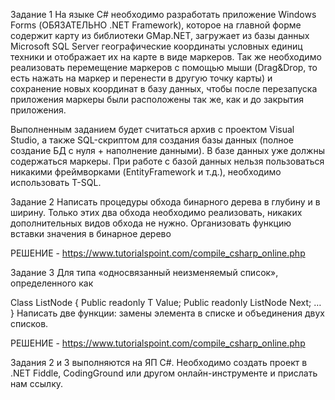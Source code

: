 Задание 1 
На языке C# необходимо разработать приложение Windows Forms (ОБЯЗАТЕЛЬНО .NET Framework), которое на главной форме содержит карту из библиотеки GMap.NET, загружает из базы данных Microsoft SQL Server географические координаты условных единиц техники и отображает их на карте в виде маркеров. Так же необходимо реализовать перемещение маркеров с помощью мыши (Drag&Drop, то есть нажать на маркер и перенести в другую точку карты) и сохранение новых координат в базу данных, чтобы после перезапуска приложения маркеры были расположены так же, как и до закрытия приложения.

Выполненным заданием будет считаться архив с проектом Visual Studio, а также SQL-скриптом для создания базы данных (полное создание БД с нуля + наполнение данными). В базе данных уже должны содержаться маркеры. При работе с базой данных нельзя пользоваться никакими фреймворками (EntityFramework и т.д.), необходимо использовать T-SQL.

Задание 2 
Написать процедуры обхода бинарного дерева в глубину и в ширину. Только этих два обхода необходимо реализовать, никаких дополнительных видов обхода не нужно.
Организовать функцию вставки значения в бинарное дерево

РЕШЕНИЕ - https://www.tutorialspoint.com/compile_csharp_online.php

Задание 3 
Для типа «односвязанный неизменяемый список», определенного как

  Class ListNode<T> {
      Public readonly T Value;
      Public readonly ListNode<T> Next;
      …
  }
Написать две функции: замены элемента в списке и объединения двух списков.
  
РЕШЕНИЕ - https://www.tutorialspoint.com/compile_csharp_online.php

Задания 2 и 3 выполняются на ЯП C#. Необходимо создать проект в .NET Fiddle, CodingGround или другом онлайн-инструменте и прислать нам ссылку.

